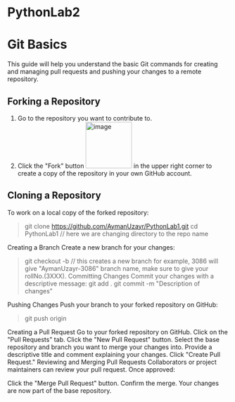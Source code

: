 # PythonLab2

# Git Basics

This guide will help you understand the basic Git commands for creating and managing pull requests and pushing your changes to a remote repository.

## Forking a Repository

1. Go to the repository you want to contribute to.
2. Click the "Fork" button <img width="105" alt="image" src="https://github.com/AymanUzayr/PythonLab1/assets/68193240/d34b5917-25ee-4404-8f37-545d101b5e6a">
 in the upper right corner to create a copy of the repository in your own GitHub account.

## Cloning a Repository
To work on a local copy of the forked repository:

> git clone https://github.com/AymanUzayr/PythonLab1.git
> cd PythonLab1 // here we are changing directory to the repo name

Creating a Branch
Create a new branch for your changes:
> git checkout -b <branch-name> // this creates a new branch for example, 3086 will give "AymanUzayr-3086" branch name, make sure to give your rollNo.(3XXX).
Committing Changes
Commit your changes with a descriptive message:
> git add .
> git commit -m "Description of changes"

Pushing Changes
Push your branch to your forked repository on GitHub:
> git push origin <branch-name>

Creating a Pull Request
Go to your forked repository on GitHub.
Click on the "Pull Requests" tab.
Click the "New Pull Request" button.
Select the base repository and branch you want to merge your changes into.
Provide a descriptive title and comment explaining your changes.
Click "Create Pull Request."
Reviewing and Merging Pull Requests
Collaborators or project maintainers can review your pull request. Once approved:

Click the "Merge Pull Request" button.
Confirm the merge.
Your changes are now part of the base repository.
